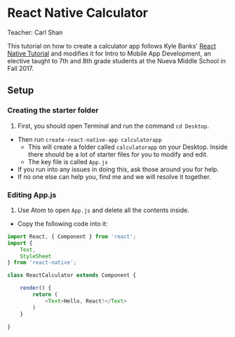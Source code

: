 # React Native Calculator
Teacher: Carl Shan

This tutorial on how to create a calculator app follows Kyle Banks' [React Native Tutorial](https://kylewbanks.com/blog/react-native-tutorial-part-1-hello-react) and modifies it for Intro to Mobile App Development, an elective taught to 7th and 8th grade students at the Nueva Middle School in Fall 2017.

## Setup

### Creating the starter folder
1. First, you should open Terminal and run the command `cd Desktop`.
* Then run `create-react-native-app calculatorapp`
	* This will create a folder called `calculatorapp` on your Desktop. Inside there should be a lot of starter files for you to modify and edit.
	* The key file is called `App.js`
* If you run into any issues in doing this, ask those around you for help. 
* If no one else can help you, find me and we will resolve it together.

### Editing App.js
1. Use Atom to open `App.js` and delete all the contents inside.
* Copy the following code into it:

```javascript
import React, { Component } from 'react';
import {
    Text,
    StyleSheet
} from 'react-native';

class ReactCalculator extends Component {

    render() {
        return (
            <Text>Hello, React!</Text>
        )
    }

}
```